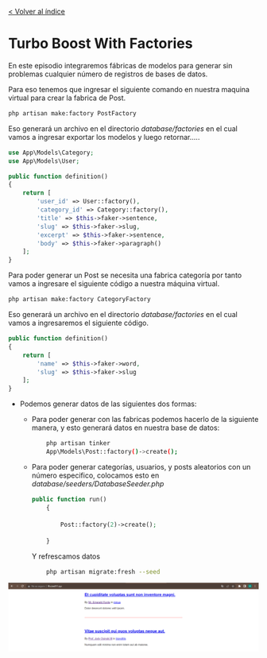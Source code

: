 [< Volver al índice](/docs/readme.md)

# Turbo Boost With Factories

En este episodio integraremos fábricas de modelos para generar sin problemas cualquier número de registros de bases de datos.

Para eso tenemos que ingresar el siguiente comando en nuestra maquina virtual para crear la fabrica de Post. 
```bash
php artisan make:factory PostFactory
``` 
Eso generará un archivo en el directorio *database/factories* en el cual vamos a ingresar exportar los modelos y luego retornar.....
```php
use App\Models\Category;
use App\Models\User;
``` 
```php
public function definition()
{
    return [
        'user_id' => User::factory(),
        'category_id' => Category::factory(),
        'title' => $this->faker->sentence,
        'slug' => $this->faker->slug,
        'excerpt' => $this->faker->sentence,
        'body' => $this->faker->paragraph()
    ];
}
``` 
Para poder generar un Post se necesita una fabrica categoría por tanto vamos a ingresare el siguiente código a nuestra máquina virtual. 
```bash
php artisan make:factory CategoryFactory
``` 
Eso generará un archivo en el directorio *database/factories* en el cual vamos a ingresaremos el siguiente código. 
```php
public function definition()
{
    return [
        'name' => $this->faker->word,
        'slug' => $this->faker->slug
    ];
}
```
- Podemos generar datos de las siguientes dos formas: 

    - Para poder generar con las fabricas podemos hacerlo de la siguiente manera, y esto generará datos en nuestra base de datos: 
        ```bash
            php artisan tinker
            App\Models\Post::factory()->create();
        ```

    - Para poder generar categorías, usuarios, y posts aleatorios con un número especifico, colocamos esto en *database/seeders/DatabaseSeeder.php*
        ```php
        public function run()
            {

                Post::factory(2)->create();

            }
        ```
        Y refrescamos datos
        ```bash
            php artisan migrate:fresh --seed
        ```
        
![image](./images/Post%20and%20Category%20Factory%20ep28.png "Post y Categoría Fabrica")

